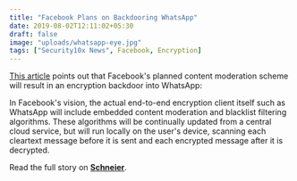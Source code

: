 ```yaml
---
title: "Facebook Plans on Backdooring WhatsApp"
date: 2019-08-02T12:11:02+05:30
draft: false
image: "uploads/whatsapp-eye.jpg"
tags: ["Security10x News", Facebook, Encryption]
---
```


[This article](https://www.forbes.com/sites/kalevleetaru/2019/07/26/the-encryption-debate-is-over-dead-at-the-hands-of-facebook/#3b70e0f05362) points out that Facebook's planned content moderation scheme will result in an encryption backdoor into WhatsApp:

In Facebook's vision, the actual end-to-end encryption client itself such as WhatsApp will include embedded content moderation and blacklist filtering algorithms. These algorithms will be continually updated from a central cloud service, but will run locally on the user's device, scanning each cleartext message before it is sent and each encrypted message after it is decrypted.

Read the full story on **[Schneier](https://www.schneier.com/blog/archives/2019/08/facebook_plans_.html)**.